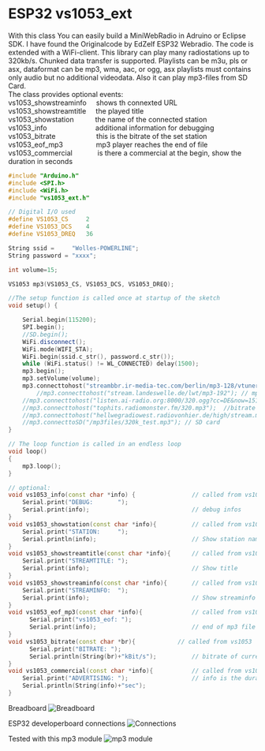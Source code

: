 # ESP32 vs1053_ext
With this class You can easily build a MiniWebRadio in Adruino or Eclipse SDK.
I have found the Originalcode by EdZelf ESP32 Webradio.
The code is extended with a WiFi-client. This library can play many radiostations up to 320kb/s.
Chunked data transfer is supported. Playlists can be m3u, pls or asx, dataformat can be mp3, wma, aac, or ogg,
asx playlists must contains only audio but no additional videodata.
Also it can play mp3-files from SD Card.<br>
The class provides optional events:<br>
vs1053_showstreaminfo &nbsp;&nbsp;&nbsp; shows th connexted URL<br>
vs1053_showstreamtitle &nbsp;&nbsp;&nbsp; the played title<br>
vs1053_showstation &nbsp; &nbsp; &nbsp; &nbsp; &nbsp; the name of the connected station<br>
vs1053_info &nbsp; &nbsp; &nbsp; &nbsp; &nbsp; &nbsp; &nbsp; &nbsp; &nbsp; &nbsp; &nbsp; &nbsp; additional information for debugging<br>
vs1053_bitrate &nbsp; &nbsp; &nbsp; &nbsp; &nbsp; &nbsp; &nbsp; &nbsp; &nbsp; &nbsp; this is the bitrate of the set station<br>
vs1053_eof_mp3 &nbsp; &nbsp; &nbsp; &nbsp; &nbsp; &nbsp; &nbsp; &nbsp; mp3 player reaches the end of file<br>
vs1053_commercial  &nbsp; &nbsp; &nbsp; &nbsp; &nbsp; &nbsp; is there a commercial at the begin, show the duration in seconds<br>

``` c++
#include "Arduino.h"
#include <SPI.h>
#include <WiFi.h>
#include "vs1053_ext.h"

// Digital I/O used
#define VS1053_CS     2
#define VS1053_DCS    4
#define VS1053_DREQ   36

String ssid =     "Wolles-POWERLINE";
String password = "xxxx";

int volume=15;

VS1053 mp3(VS1053_CS, VS1053_DCS, VS1053_DREQ);

//The setup function is called once at startup of the sketch
void setup() {

    Serial.begin(115200);
    SPI.begin();
    //SD.begin();
    WiFi.disconnect();
    WiFi.mode(WIFI_STA);
    WiFi.begin(ssid.c_str(), password.c_str());
    while (WiFi.status() != WL_CONNECTED) delay(1500);
    mp3.begin();
    mp3.setVolume(volume);
    mp3.connecttohost("streambbr.ir-media-tec.com/berlin/mp3-128/vtuner_web_mp3/");
        //mp3.connecttohost("stream.landeswelle.de/lwt/mp3-192"); // mp3 192kb/s
	//mp3.connecttohost("listen.ai-radio.org:8000/320.ogg?cc=DE&now=1511557873.987&");  // ogg
	//mp3.connecttohost("tophits.radiomonster.fm/320.mp3");  //bitrate 320k
	//mp3.connecttohost("hellwegradiowest.radiovonhier.de/high/stream.mp3"); // Transfer Encoding: chunked
	//mp3.connecttoSD("/mp3files/320k_test.mp3"); // SD card
}

// The loop function is called in an endless loop
void loop()
{
    mp3.loop();
}

// optional:
void vs1053_info(const char *info) {                // called from vs1053
    Serial.print("DEBUG:       ");
    Serial.print(info);                             // debug infos
}
void vs1053_showstation(const char *info){          // called from vs1053
    Serial.print("STATION:     ");
    Serial.println(info);                           // Show station name
}
void vs1053_showstreamtitle(const char *info){      // called from vs1053
    Serial.print("STREAMTITLE: ");
    Serial.print(info);                             // Show title
}
void vs1053_showstreaminfo(const char *info){       // called from vs1053
    Serial.print("STREAMINFO:  ");
    Serial.print(info);                             // Show streaminfo
}
void vs1053_eof_mp3(const char *info){              // called from vs1053
      Serial.print("vs1053_eof: ");
      Serial.print(info);                           // end of mp3 file (filename)
}
void vs1053_bitrate(const char *br){		    // called from vs1053
      Serial.print("BITRATE: ");
      Serial.println(String(br)+"kBit/s");          // bitrate of current stream
}
void vs1053_commercial(const char *info){           // called from vs1053
    Serial.print("ADVERTISING: ");                  // info is the duration of advertising
    Serial.println(String(info)+"sec");
}
```
Breadboard
![Breadboard](https://github.com/schreibfaul1/ESP32-vs1053_ext/blob/master/additional%20info/Breadboard.jpg)

ESP32 developerboard connections
![Connections](https://github.com/schreibfaul1/ESP32-vs1053_ext/blob/master/additional%20info/ESP32_dev_board.jpg)

Tested with this mp3 module
![mp3 module](https://github.com/schreibfaul1/ESP32-vs1053_ext/blob/master/additional%20info/MP3_Board.gif)


